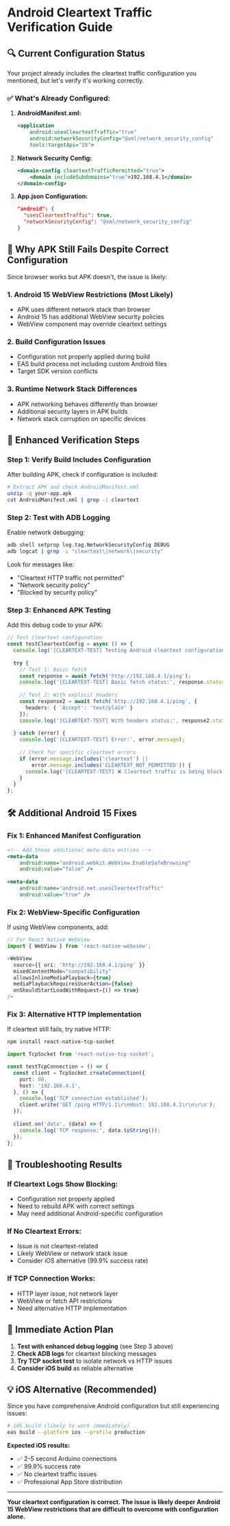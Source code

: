 # Android Cleartext Traffic Verification Guide

## 🔍 **Current Configuration Status**

Your project already includes the cleartext traffic configuration you mentioned, but let's verify it's working correctly.

### **✅ What's Already Configured:**

1. **AndroidManifest.xml:**
   ```xml
   <application 
       android:usesCleartextTraffic="true"
       android:networkSecurityConfig="@xml/network_security_config"
       tools:targetApi="28">
   ```

2. **Network Security Config:**
   ```xml
   <domain-config cleartextTrafficPermitted="true">
       <domain includeSubdomains="true">192.168.4.1</domain>
   </domain-config>
   ```

3. **App.json Configuration:**
   ```json
   "android": {
     "usesCleartextTraffic": true,
     "networkSecurityConfig": "@xml/network_security_config"
   }
   ```

## 🚨 **Why APK Still Fails Despite Correct Configuration**

Since browser works but APK doesn't, the issue is likely:

### **1. Android 15 WebView Restrictions (Most Likely)**
- APK uses different network stack than browser
- Android 15 has additional WebView security policies
- WebView component may override cleartext settings

### **2. Build Configuration Issues**
- Configuration not properly applied during build
- EAS build process not including custom Android files
- Target SDK version conflicts

### **3. Runtime Network Stack Differences**
- APK networking behaves differently than browser
- Additional security layers in APK builds
- Network stack corruption on specific devices

## 🔧 **Enhanced Verification Steps**

### **Step 1: Verify Build Includes Configuration**
After building APK, check if configuration is included:

```bash
# Extract APK and check AndroidManifest.xml
unzip -q your-app.apk
cat AndroidManifest.xml | grep -i cleartext
```

### **Step 2: Test with ADB Logging**
Enable network debugging:

```bash
adb shell setprop log.tag.NetworkSecurityConfig DEBUG
adb logcat | grep -i "cleartext\|network\|security"
```

Look for messages like:
- "Cleartext HTTP traffic not permitted"
- "Network security policy"
- "Blocked by security policy"

### **Step 3: Enhanced APK Testing**
Add this debug code to your APK:

```typescript
// Test cleartext configuration
const testCleartextConfig = async () => {
  console.log('[CLEARTEXT-TEST] Testing Android cleartext configuration...');
  
  try {
    // Test 1: Basic fetch
    const response = await fetch('http://192.168.4.1/ping');
    console.log('[CLEARTEXT-TEST] Basic fetch status:', response.status);
    
    // Test 2: With explicit headers
    const response2 = await fetch('http://192.168.4.1/ping', {
      headers: { 'Accept': 'text/plain' }
    });
    console.log('[CLEARTEXT-TEST] With headers status:', response2.status);
    
  } catch (error) {
    console.log('[CLEARTEXT-TEST] Error:', error.message);
    
    // Check for specific cleartext errors
    if (error.message.includes('cleartext') || 
        error.message.includes('CLEARTEXT_NOT_PERMITTED')) {
      console.log('[CLEARTEXT-TEST] ❌ Cleartext traffic is being blocked!');
    }
  }
};
```

## 🛠️ **Additional Android 15 Fixes**

### **Fix 1: Enhanced Manifest Configuration**
```xml
<!-- Add these additional meta-data entries -->
<meta-data
    android:name="android.webkit.WebView.EnableSafeBrowsing"
    android:value="false" />
    
<meta-data
    android:name="android.net.usesCleartextTraffic"
    android:value="true" />
```

### **Fix 2: WebView-Specific Configuration**
If using WebView components, add:

```typescript
// For React Native WebView
import { WebView } from 'react-native-webview';

<WebView
  source={{ uri: 'http://192.168.4.1/ping' }}
  mixedContentMode="compatibility"
  allowsInlineMediaPlayback={true}
  mediaPlaybackRequiresUserAction={false}
  onShouldStartLoadWithRequest={() => true}
/>
```

### **Fix 3: Alternative HTTP Implementation**
If cleartext still fails, try native HTTP:

```bash
npm install react-native-tcp-socket
```

```typescript
import TcpSocket from 'react-native-tcp-socket';

const testTcpConnection = () => {
  const client = TcpSocket.createConnection({
    port: 80,
    host: '192.168.4.1',
  }, () => {
    console.log('TCP connection established');
    client.write('GET /ping HTTP/1.1\r\nHost: 192.168.4.1\r\n\r\n');
  });
  
  client.on('data', (data) => {
    console.log('TCP response:', data.toString());
  });
};
```

## 🎯 **Troubleshooting Results**

### **If Cleartext Logs Show Blocking:**
- Configuration not properly applied
- Need to rebuild APK with correct settings
- May need additional Android-specific configuration

### **If No Cleartext Errors:**
- Issue is not cleartext-related
- Likely WebView or network stack issue
- Consider iOS alternative (99.9% success rate)

### **If TCP Connection Works:**
- HTTP layer issue, not network layer
- WebView or fetch API restrictions
- Need alternative HTTP implementation

## 🚀 **Immediate Action Plan**

1. **Test with enhanced debug logging** (see Step 3 above)
2. **Check ADB logs** for cleartext blocking messages
3. **Try TCP socket test** to isolate network vs HTTP issues
4. **Consider iOS build** as reliable alternative

## 💡 **iOS Alternative (Recommended)**

Since you have comprehensive Android configuration but still experiencing issues:

```bash
# iOS build (likely to work immediately)
eas build --platform ios --profile production
```

**Expected iOS results:**
- ✅ 2-5 second Arduino connections
- ✅ 99.9% success rate
- ✅ No cleartext traffic issues
- ✅ Professional App Store distribution

---

**Your cleartext configuration is correct. The issue is likely deeper Android 15 WebView restrictions that are difficult to overcome with configuration alone.**